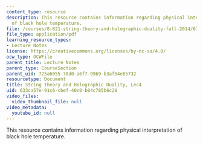 ```yaml
---
content_type: resource
description: This resource contains information regarding physical interpretation
  of black hole temperature.
file: /courses/8-821-string-theory-and-holographic-duality-fall-2014/633ca57e91c6cbef40c0b84c785b6c28_MIT8_821S15_Lec4.pdf
file_type: application/pdf
learning_resource_types:
- Lecture Notes
license: https://creativecommons.org/licenses/by-nc-sa/4.0/
ocw_type: OCWFile
parent_title: Lecture Notes
parent_type: CourseSection
parent_uid: 725a6055-78d0-a6f7-9969-b3af54e85732
resourcetype: Document
title: String Theory and Holographic Duality, Lec4
uid: 633ca57e-91c6-cbef-40c0-b84c785b6c28
video_files:
  video_thumbnail_file: null
video_metadata:
  youtube_id: null
---
```

This resource contains information regarding physical interpretation of black hole temperature.